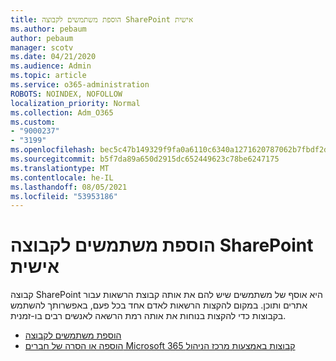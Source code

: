 ```yaml
---
title: הוספת משתמשים לקבוצה SharePoint אישית
ms.author: pebaum
author: pebaum
manager: scotv
ms.date: 04/21/2020
ms.audience: Admin
ms.topic: article
ms.service: o365-administration
ROBOTS: NOINDEX, NOFOLLOW
localization_priority: Normal
ms.collection: Adm_O365
ms.custom:
- "9000237"
- "3199"
ms.openlocfilehash: bec5c47b149329f9fa0a6110c6340a1271620787062b7fbdf2d8d4b96b97b202
ms.sourcegitcommit: b5f7da89a650d2915dc652449623c78be6247175
ms.translationtype: MT
ms.contentlocale: he-IL
ms.lasthandoff: 08/05/2021
ms.locfileid: "53953186"
---
```

# <a name="add-users-to-a-sharepoint-group"></a>הוספת משתמשים לקבוצה SharePoint אישית

קבוצה SharePoint היא אוסף של משתמשים שיש להם את אותה קבוצת הרשאות עבור אתרים ותוכן. במקום להקצות הרשאות לאדם אחד בכל פעם, באפשרותך להשתמש בקבוצות כדי להקצות בנוחות את אותה רמת הרשאה לאנשים רבים בו-זמנית.

- [הוספת משתמשים לקבוצה](https://docs.microsoft.com/sharepoint/customize-sharepoint-site-permissions#add-users-to-a-group)
- [הוספה או הסרה של חברים Microsoft 365 קבוצות באמצעות מרכז הניהול](https://docs.microsoft.com/microsoft-365/admin/create-groups/add-or-remove-members-from-groups)